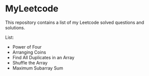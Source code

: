 # MyLeetcode
This repository contains a list of my Leetcode solved questions and solutions.

List:
- Power of Four
- Arranging Coins
- Find All Duplicates in an Array
- Shuffle the Array
- Maximum Subarray Sum
